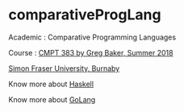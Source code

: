 # comparativeProgLang
Academic : Comparative Programming Languages

Course : [CMPT 383 by Greg Baker, Summer 2018](https://coursys.sfu.ca/2018su-cmpt-383-x1/pages/)

[Simon Fraser University, Burnaby](https://www.sfu.ca/)

Know more about [Haskell](https://www.haskell.org/)

Know more about [GoLang](https://golang.org/)
